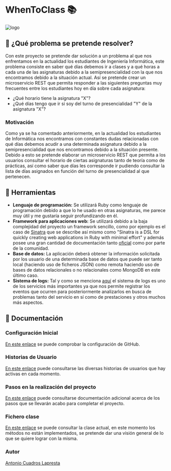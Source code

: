 # WhenToClass :books:

![logo](https://github.com/antoniocuadros/WhenToClass/blob/master/docs/logo.jpg)


## :notebook: ¿Qué problema se pretende resolver?
Con este proyecto se pretende dar solución a un problema al que nos enfrentamos en la actualidad los estudiantes de Ingeniería Informática, este problema consiste en saber qué días debemos ir a clases y a qué horas a cada una de las asignaturas debido a la semipresencialidad con la que nos encontramos debido a la situación actual.
Así se pretende crear un microservicio REST que permita responder a las siguientes preguntas muy frecuentes entre los estudiantes hoy en día sobre cada asignatura:
- ¿Qué horario tiene la asignatura "X"?
- ¿Qué días tengo que ir si soy del turno de presencialidad "Y" de la asignatura "X"?

### Motivación
Como ya se ha comentado anteriormente, en la actualidad los estudiantes de Informática nos encontramos con constantes dudas relacionadas con qué días debemos acudir a una determinada asignatura debido a la semipresencialidad que nos encontramos debido a la situación presente. Debido a esto se pretende elaborar un microservicio REST que permita a los usuarios consultar el horario de ciertas asignaturas tanto de teoría como de prácticas, así como saber que días les corresponde ir pudiendo consultar la lista de días asignados en función del turno de presencialidad al que pertenecen.

## :wrench: Herramientas
- **Lenguaje de programación:** Se utilizará Ruby como lenguaje de programación debido a que lo he usado en otras asignaturas, me parece muy útil y me gustaría seguir profundizando en él.
- **Framework para aplicaciones web:** Se utilizará debido a la baja complejidad del proyecto un framework sencillo, como por ejemplo es el caso de [Sinatra](http://sinatrarb.com/) que se describe así mismo como "Sinatra is a DSL for quickly creating web applications in Ruby with minimal effort" y además posee una gran cantidad de documentación tanto [oficial](http://sinatrarb.com/documentation.html) como por parte de la comunidad.
- **Base de datos:** La aplicación deberá obtener la información solicitada por los usuario de una determinada base de datos que puede ser tanto local (haciendo uso de ficheros JSON) como remota haciendo uso de bases de datos relacionales o no relacionales como MongoDB en este último caso.
- **Sistema de logs:** Tal y como se menciona [aquí](https://jj.github.io/curso-tdd/temas/servicios.html) el sistema de logs es uno de los servicios más importantes ya que nos permite registrar los eventos que ocurren para posteriormente analizarlos en busca de problemas tanto del servicio en sí como de prestaciones y otros muchos más aspectos.

## :hammer: Documentación
### Configuración Inicial

[En este enlace](https://github.com/antoniocuadros/ejercicios-apuntes-IV/blob/master/Configuraci%C3%B3n%20gitHub/ConfiguracionGit.md) se puede comprobar la configuración de GitHub.

### Historias de Usuario
[En este enlace](https://github.com/antoniocuadros/WhenToClass/blob/master/docs/HistoriasUsuario/HistoriasUsuario.md) puede consultarse las diversas historias de usuarios que hay activas en cada momento.

### Pasos en la realización del proyecto
[En este enlace](https://github.com/antoniocuadros/WhenToClass/blob/master/docs/PasosProyecto/Pasos.md) puede consultarse documentación adicional acerca de los pasos que se llevarán acabo para completar el proyecto.

### Fichero clase
[En este enlace](https://github.com/antoniocuadros/WhenToClass/blob/master/lib/asignatura.rb) se puede consultar la clase actual, en este momento los métodos no están implementados, se pretende dar una visión general de lo que se quiere lograr con la misma.

### Autor
[Antonio Cuadros Lapresta](https://github.com/antoniocuadros)
